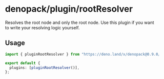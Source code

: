 # denopack/plugin/rootResolver

Resolves the root node and only the root node.
Use this plugin if you want to write your resolving logic yourself.

## Usage

```ts
import { pluginRootResolver } from "https://deno.land/x/denopack@0.9.0/plugin/rootResolver/mod.ts";

export default {
  plugins: [pluginRootResolver()],
};
```
